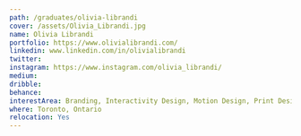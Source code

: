 ```yaml
---
path: /graduates/olivia-librandi
cover: /assets/Olivia_Librandi.jpg
name: Olivia Librandi
portfolio: https://www.olivialibrandi.com/
linkedin: www.linkedin.com/in/olivialibrandi
twitter:
instagram: https://www.instagram.com/olivia_librandi/
medium:
dribble:
behance:
interestArea: Branding, Interactivity Design, Motion Design, Print Design
where: Toronto, Ontario
relocation: Yes
---
```

